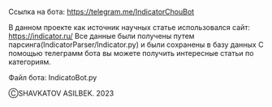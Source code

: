 Ссылка на бота:  https://telegram.me/IndicatorChouBot

В данном проекте как источник научных статье использовался сайт: https://indicator.ru/
Все данные были получены путем парсинга(IndicatorParser/Indicator.py) и были сохранены в базу данных
С помощью телеграмм бота вы можете получить интересные статьи по категориям.

Файл бота: IndicatoBot.py


ⒸSHAVKATOV ASILBEK. 2023
